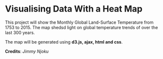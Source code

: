 # Visualising Data With a Heat Map

This project will show the Monthly Global Land-Surface Temperature from 1753 to 2015. The map shedsd light on global temperature trends of over the last 300 years.

The map will be generated using **d3.js, ajax, html and css**.

**Credits**: _Jimmy Njoku_
